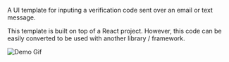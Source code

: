 A UI template for inputing a verification code sent over an email or text message.

This template is built on top of a React project. However, this code can be easily converted to be used with another library / framework.


![Demo Gif](https://github.com/icepaq/VerificationCodeInput/blob/master/CodeInput.gif)